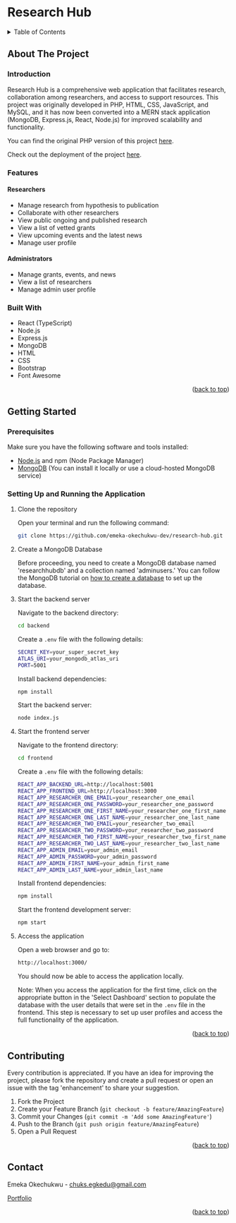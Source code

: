 <a name="readme-top"></a>

# Research Hub

<details>
  <summary>Table of Contents</summary>
  <ol>
    <li>
      <a href="#about-the-project">About The Project</a>
      <ul>
        <li><a href="#introduction">Introduction</a></li>
        <li><a href="#features">Features</a></li>
        <li><a href="#built-with">Built With</a></li>
      </ul>
    </li>
    <li>
      <a href="#getting-started">Getting Started</a>
      <ul>
        <li><a href="#prerequisites">Prerequisites</a></li>
        <li><a href="#setting-up-and-running-the-application">Setting Up and Running the Application</a></li>
      </ul>
    </li>
    <li><a href="#contributing">Contributing</a></li>
    <li><a href="#contact">Contact</a></li>
  </ol>
</details>

## About The Project

### Introduction

Research Hub is a comprehensive web application that facilitates research, collaboration among researchers, and access to support resources. This project was originally developed in PHP, HTML, CSS, JavaScript, and MySQL, and it has now been converted into a MERN stack application (MongoDB, Express.js, React, Node.js) for improved scalability and functionality.

You can find the original PHP version of this project [here](https://github.com/emeka-okechukwu-dev/research-hub-php).

<p>Check out the deployment of the project <a href="https://research-hub-project.vercel.app" target="_blank">here</a>.</p>

### Features

#### Researchers

- Manage research from hypothesis to publication
- Collaborate with other researchers
- View public ongoing and published research
- View a list of vetted grants
- View upcoming events and the latest news
- Manage user profile

#### Administrators

- Manage grants, events, and news
- View a list of researchers
- Manage admin user profile

### Built With

- React (TypeScript)
- Node.js
- Express.js
- MongoDB
- HTML
- CSS
- Bootstrap
- Font Awesome

<p align="right">(<a href="#readme-top">back to top</a>)</p>

## Getting Started

### Prerequisites

Make sure you have the following software and tools installed:

- [Node.js](https://nodejs.org/) and npm (Node Package Manager)
- [MongoDB](https://www.mongodb.com/) (You can install it locally or use a cloud-hosted MongoDB service)

### Setting Up and Running the Application

1. Clone the repository

   Open your terminal and run the following command:

   ```sh
   git clone https://github.com/emeka-okechukwu-dev/research-hub.git
   ```

2. Create a MongoDB Database

   Before proceeding, you need to create a MongoDB database named 'researchhubdb' and a collection named 'adminusers.' You can follow the MongoDB tutorial on [how to create a database](https://www.mongodb.com/basics/create-database) to set up the database.

3. Start the backend server

   Navigate to the backend directory:

   ```sh
   cd backend
   ```

   Create a `.env` file with the following details:

   ```sh
   SECRET_KEY=your_super_secret_key
   ATLAS_URI=your_mongodb_atlas_uri
   PORT=5001
   ```

   Install backend dependencies:

   ```sh
   npm install
   ```

   Start the backend server:

   ```sh
   node index.js
   ```

4. Start the frontend server

   Navigate to the frontend directory:

   ```sh
   cd frontend
   ```

   Create a `.env` file with the following details:

   ```sh
   REACT_APP_BACKEND_URL=http://localhost:5001
   REACT_APP_FRONTEND_URL=http://localhost:3000
   REACT_APP_RESEARCHER_ONE_EMAIL=your_researcher_one_email
   REACT_APP_RESEARCHER_ONE_PASSWORD=your_researcher_one_password
   REACT_APP_RESEARCHER_ONE_FIRST_NAME=your_researcher_one_first_name
   REACT_APP_RESEARCHER_ONE_LAST_NAME=your_researcher_one_last_name
   REACT_APP_RESEARCHER_TWO_EMAIL=your_researcher_two_email
   REACT_APP_RESEARCHER_TWO_PASSWORD=your_researcher_two_password
   REACT_APP_RESEARCHER_TWO_FIRST_NAME=your_researcher_two_first_name
   REACT_APP_RESEARCHER_TWO_LAST_NAME=your_researcher_two_last_name
   REACT_APP_ADMIN_EMAIL=your_admin_email
   REACT_APP_ADMIN_PASSWORD=your_admin_password
   REACT_APP_ADMIN_FIRST_NAME=your_admin_first_name
   REACT_APP_ADMIN_LAST_NAME=your_admin_last_name
   ```

   Install frontend dependencies:

   ```sh
   npm install
   ```

   Start the frontend development server:

   ```sh
   npm start
   ```

5. Access the application

   Open a web browser and go to:

   ```sh
   http://localhost:3000/
   ```

   You should now be able to access the application locally.

   Note: When you access the application for the first time, click on the appropriate button in the 'Select Dashboard' section to populate the database with the user details that were set in the `.env` file in the frontend. This step is necessary to set up user profiles and access the full functionality of the application.

<p align="right">(<a href="#readme-top">back to top</a>)</p>

## Contributing

Every contribution is appreciated. If you have an idea for improving the project, please fork the repository and create a pull request or open an issue with the tag 'enhancement' to share your suggestion.

1. Fork the Project
2. Create your Feature Branch (`git checkout -b feature/AmazingFeature`)
3. Commit your Changes (`git commit -m 'Add some AmazingFeature'`)
4. Push to the Branch (`git push origin feature/AmazingFeature`)
5. Open a Pull Request

<p align="right">(<a href="#readme-top">back to top</a>)</p>

## Contact

Emeka Okechukwu - chuks.egkedu@gmail.com

[Portfolio](https://emeka-okechukwu-dev.github.io)

<p align="right">(<a href="#readme-top">back to top</a>)</p>
